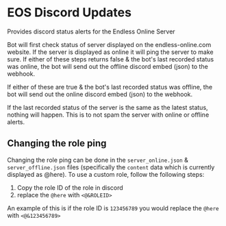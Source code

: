 # EOS Discord Updates
Provides discord status alerts for the Endless Online Server

Bot will first check status of server displayed on the endless-online.com website. If the server is displayed as online it will ping the server to make sure. If either of these steps returns false & the bot's last recorded status was online, the bot will send out the offline discord embed (json) to the webhook.

If either of these are true & the bot's last recorded status was offline, the bot will send out the online discord embed (json) to the webhook.

If the last recorded status of the server is the same as the latest status, nothing will happen. This is to not spam the server with online or offline alerts.

## Changing the role ping
Changing the role ping can be done in the `server_online.json` & `server_offline.json` files (specifically the `content` data which is currently displayed as @here). 
To use a custom role, follow the following steps:
  1. Copy the role ID of the role in discord
  2. replace the `@here` with `<@&ROLEID>`

An example of this is if the role ID is `123456789` you would replace the `@here` with `<@&123456789>`
